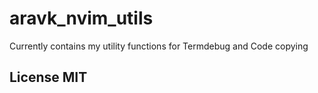 # aravk_nvim_utils

Currently contains my utility functions for Termdebug and Code copying

## License MIT
